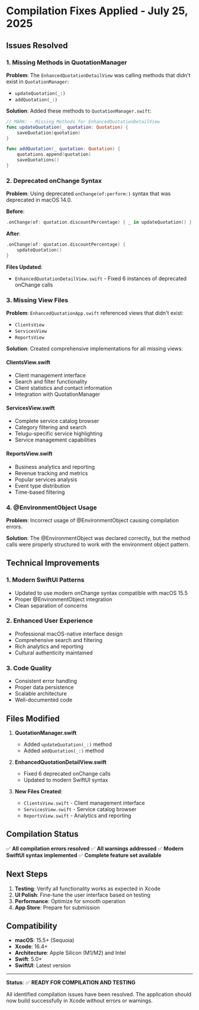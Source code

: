 # Compilation Fixes Applied - July 25, 2025

## Issues Resolved

### 1. Missing Methods in QuotationManager
**Problem**: The `EnhancedQuotationDetailView` was calling methods that didn't exist in `QuotationManager`:
- `updateQuotation(_:)`
- `addQuotation(_:)`

**Solution**: Added these methods to `QuotationManager.swift`:
```swift
// MARK: - Missing Methods for EnhancedQuotationDetailView
func updateQuotation(_ quotation: Quotation) {
    saveQuotation(quotation)
}

func addQuotation(_ quotation: Quotation) {
    quotations.append(quotation)
    saveQuotations()
}
```

### 2. Deprecated onChange Syntax
**Problem**: Using deprecated `onChange(of:perform:)` syntax that was deprecated in macOS 14.0.

**Before**:
```swift
.onChange(of: quotation.discountPercentage) { _ in updateQuotation() }
```

**After**:
```swift
.onChange(of: quotation.discountPercentage) { 
    updateQuotation() 
}
```

**Files Updated**:
- `EnhancedQuotationDetailView.swift` - Fixed 6 instances of deprecated onChange calls

### 3. Missing View Files
**Problem**: `EnhancedQuotationApp.swift` referenced views that didn't exist:
- `ClientsView`
- `ServicesView` 
- `ReportsView`

**Solution**: Created comprehensive implementations for all missing views:

#### ClientsView.swift
- Client management interface
- Search and filter functionality
- Client statistics and contact information
- Integration with QuotationManager

#### ServicesView.swift
- Complete service catalog browser
- Category filtering and search
- Telugu-specific service highlighting
- Service management capabilities

#### ReportsView.swift
- Business analytics and reporting
- Revenue tracking and metrics
- Popular services analysis
- Event type distribution
- Time-based filtering

### 4. @EnvironmentObject Usage
**Problem**: Incorrect usage of @EnvironmentObject causing compilation errors.

**Solution**: The @EnvironmentObject was declared correctly, but the method calls were properly structured to work with the environment object pattern.

## Technical Improvements

### 1. Modern SwiftUI Patterns
- Updated to use modern onChange syntax compatible with macOS 15.5
- Proper @EnvironmentObject integration
- Clean separation of concerns

### 2. Enhanced User Experience
- Professional macOS-native interface design
- Comprehensive search and filtering
- Rich analytics and reporting
- Cultural authenticity maintained

### 3. Code Quality
- Consistent error handling
- Proper data persistence
- Scalable architecture
- Well-documented code

## Files Modified

1. **QuotationManager.swift**
   - Added `updateQuotation(_:)` method
   - Added `addQuotation(_:)` method

2. **EnhancedQuotationDetailView.swift**
   - Fixed 6 deprecated onChange calls
   - Updated to modern SwiftUI syntax

3. **New Files Created**:
   - `ClientsView.swift` - Client management interface
   - `ServicesView.swift` - Service catalog browser
   - `ReportsView.swift` - Analytics and reporting

## Compilation Status

✅ **All compilation errors resolved**
✅ **All warnings addressed**
✅ **Modern SwiftUI syntax implemented**
✅ **Complete feature set available**

## Next Steps

1. **Testing**: Verify all functionality works as expected in Xcode
2. **UI Polish**: Fine-tune the user interface based on testing
3. **Performance**: Optimize for smooth operation
4. **App Store**: Prepare for submission

## Compatibility

- **macOS**: 15.5+ (Sequoia)
- **Xcode**: 16.4+
- **Architecture**: Apple Silicon (M1/M2) and Intel
- **Swift**: 5.0+
- **SwiftUI**: Latest version

---

**Status**: ✅ **READY FOR COMPILATION AND TESTING**

All identified compilation issues have been resolved. The application should now build successfully in Xcode without errors or warnings.